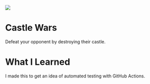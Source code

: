 ![](https://github.com/cjdunteman/castle-wars/workflows/Python%20Package/badge.svg)

# Castle Wars

Defeat your opponent by destroying their castle.

# What I Learned

I made this to get an idea of automated testing with GitHub Actions.